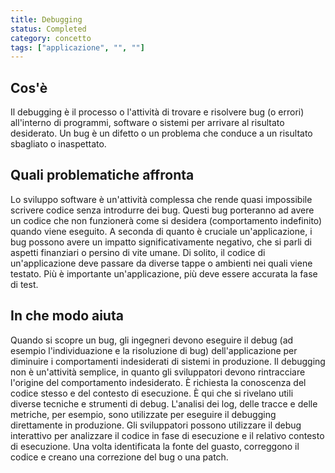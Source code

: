 ```yaml
---
title: Debugging
status: Completed
category: concetto
tags: ["applicazione", "", ""]
---
```


## Cos'è

Il debugging è il processo o l'attività di trovare e risolvere bug (o errori) all'interno di programmi, software o sistemi per arrivare al risultato desiderato.
Un bug è un difetto o un problema che conduce a un risultato sbagliato o inaspettato.

## Quali problematiche affronta

Lo sviluppo software è un'attività complessa che rende quasi impossibile scrivere codice senza introdurre dei bug.
Questi bug porteranno ad avere un codice che non funzionerà come si desidera (comportamento indefinito) quando viene eseguito.
A seconda di quanto è cruciale un'applicazione, i bug possono avere un impatto significativamente negativo, che si parli di aspetti finanziari o persino di vite umane.
Di solito, il codice di un'applicazione deve passare da diverse tappe o ambienti nei quali viene testato.
Più è importante un'applicazione, più deve essere accurata la fase di test.

## In che modo aiuta

Quando si scopre un bug, gli ingegneri devono eseguire il debug (ad esempio l'individuazione e la risoluzione di bug) dell'applicazione per diminuire i comportamenti indesiderati di sistemi in produzione.
Il debugging non è un'attività semplice, in quanto gli sviluppatori devono rintracciare l'origine del comportamento indesiderato. È richiesta la conoscenza del codice stesso e del contesto di esecuzione.
È qui che si rivelano utili diverse tecniche e strumenti di debug.
L'analisi dei log, delle tracce e delle metriche, per esempio, sono utilizzate per eseguire il debugging direttamente in produzione.
Gli sviluppatori possono utilizzare il debug interattivo per analizzare il codice in fase di esecuzione e il relativo contesto di esecuzione.
Una volta identificata la fonte del guasto, correggono il codice e creano una correzione del bug o una patch.
